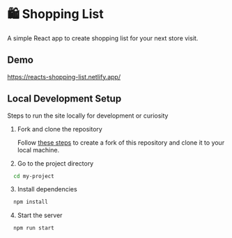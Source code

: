 
# 🛍️ Shopping List

A simple React app to create shopping list for your next store visit.

## Demo

https://reacts-shopping-list.netlify.app/

## Local Development Setup

Steps to run the site locally for development or curiosity

1. Fork and clone the repository

   Follow [these steps](https://docs.github.com/en/get-started/quickstart/fork-a-repo) to create a fork of this repository and clone it to your local machine.

3. Go to the project directory

```bash
  cd my-project
```

3. Install dependencies

```bash
  npm install
```

4. Start the server

```bash
  npm run start
```


